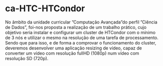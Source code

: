 # ca-HTC-HTCondor

No âmbito da unidade curricular ”Computação Avançada”do perfil ”Ciência de Dados”, foi-nos
proposta a realização de um trabalho prático, cujo objetivo seria instalar e configurar um cluster de
HTCondor com o mı́nimo de 3 nós e utilizar o mesmo na resolução de uma tarefa de processamento.
Sendo que para isso, e de forma a comprovar o funcionamento do cluster, deveremos desenvolver uma
aplicação resizing de vı́deo, capaz de converter um vı́deo com resolução fullHD (1080p) num vı́deo
com resolução SD (720p).
